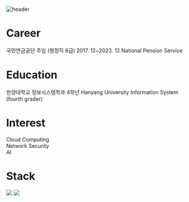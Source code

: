 ![header](https://capsule-render.vercel.app/api?text=👨‍💻👨‍💻👨‍💻&animation=fadeIn)
# Career
 국민연금공단 주임 (행정직 6급) 2017. 12~2023. 12 National Pension Service
# Education
 한양대학교 정보시스템학과 4학년 Hanyang University Information System (fourth grader)
# Interest
Cloud Computing  
Network Security  
AI  
# Stack
<img src="https://img.shields.io/badge/React-61DAFB?style=for-the-badge&logo=React&logoColor=white">
<img src="https://img.shields.io/badge/SpringBoot-6DB33F?style=for-the-badge&logo=Spring-Boot&logoColor=white">



